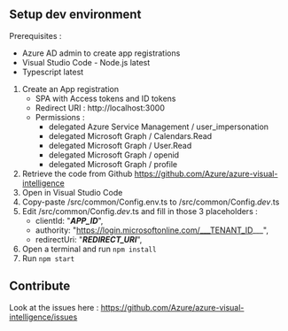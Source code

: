 ## Setup dev environment

Prerequisites :

- Azure AD admin to create app registrations
- Visual Studio Code - Node.js latest
- Typescript latest

1. Create an App registration
   - SPA with Access tokens and ID tokens
   - Redirect URI : http://localhost:3000
   - Permissions :
     - delegated Azure Service Management / user_impersonation
     - delegated Microsoft Graph / Calendars.Read
     - delegated Microsoft Graph / User.Read
     - delegated Microsoft Graph / openid
     - delegated Microsoft Graph / profile
1. Retrieve the code from Github https://github.com/Azure/azure-visual-intelligence
1. Open in Visual Studio Code
1. Copy-paste /src/common/Config.env.ts to /src/common/Config._dev_.ts
1. Edit /src/common/Config._dev_.ts and fill in those 3 placeholders :
   - clientId: "**_APP_ID_**",
   - authority: "https://login.microsoftonline.com/___TENANT_ID___",
   - redirectUri: "**_REDIRECT_URI_**",
1. Open a terminal and run `npm install`
1. Run `npm start`

## Contribute

Look at the issues here :
https://github.com/Azure/azure-visual-intelligence/issues
